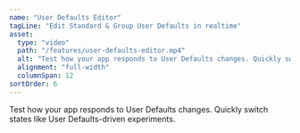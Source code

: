 ```yaml
---
name: "User Defaults Editor"
tagLine: "Edit Standard & Group User Defaults in realtime"
asset:
  type: "video"
  path: "/features/user-defaults-editor.mp4"
  alt: "Test how your app responds to User Defaults changes. Quickly switch states like User Defaults-driven experiments."
  alignment: "full-width"
  columnSpan: 12
sortOrder: 6
---
```


Test how your app responds to User Defaults changes. Quickly switch states like User Defaults-driven experiments.
